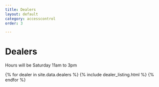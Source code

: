 ```yaml
---
title: Dealers
layout: default
category: accesscontrol
order: 3

---
```

# Dealers

Hours will be Saturday 11am to 3pm

{% for dealer in site.data.dealers %}
{% include dealer_listing.html %}
{% endfor %}